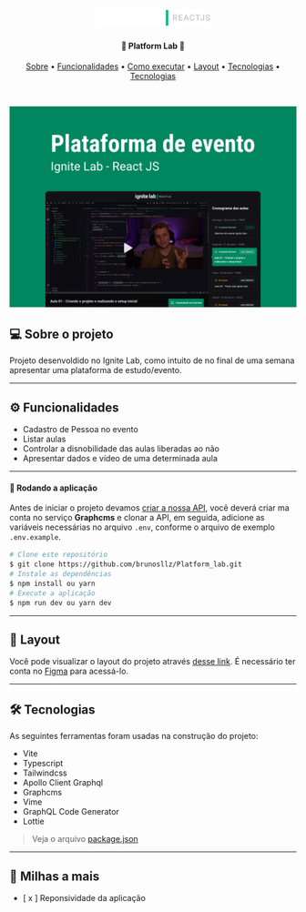 
<h1 align="center">
    <img alt="ignite-lab-react" title="#ignite-lab-react" src="https://raw.githubusercontent.com/BrunoSaibert/ignite-lab-react/main/src/assets/icon.png" width="200px" />
</h1>

<h4 align="center">
	🚧 Platform Lab 🚧
</h4>

<p align="center">
  <a href="#--sobre-o-projeto">Sobre</a> •
  <a href="#-%EF%B8%8F-funcionalidades">Funcionalidades</a> •
  <a href="#--como-executar-o-projeto">Como executar</a> •
  <a href="#--layout">Layout</a> •
  <a href="#--tecnologias">Tecnologias</a> •
  <a href="#--milhas-a-mais">Tecnologias</a> 
</p>

<br/>

![](https://github.com/brunosllz/Platform_lab/blob/main/.github/cover.png)

## [](https://github.com/brunosllz/Platform_lab#--sobre-o-projeto) 💻 Sobre o projeto

Projeto desenvoldido no Ignite Lab, como intuito de no final de uma semana apresentar uma plataforma de estudo/evento.

---

## [](https://github.com/brunosllz/Platform_lab#-%EF%B8%8F-funcionalidades) ⚙️ Funcionalidades

- Cadastro de Pessoa no evento
- Listar aulas
- Controlar a disnobilidade das aulas liberadas ao não
- Apresentar dados e vídeo de uma determinada aula

---

#### 🧭 Rodando a aplicação

Antes de iniciar o projeto devamos [criar a nossa API](https://rseat.in/lab-graphcms), você deverá criar ma conta no serviço **Graphcms** e clonar a API, em seguida, adicione as variáveis necessárias no arquivo `.env`, conforme o arquivo de exemplo `.env.example`.

```bash
# Clone este repositório
$ git clone https://github.com/brunosllz/Platform_lab.git
# Instale as dependências
$ npm install ou yarn
# Execute a aplicação
$ npm run dev ou yarn dev

```

---

## [](https://github.com/brunosllz/Platform_lab#--layout) 🔖 Layout

Você pode visualizar o layout do projeto através [desse link](<https://www.figma.com/file/dNqlXm7FOBwQf14J5iXZ6l/Plataforma-de-evento---Ignite-Lab-(Community)?node-id=38%3A930>). É necessário ter conta no [Figma](http://figma.com/) para acessá-lo.

---

## [](https://github.com/brunosllz/Platform_lab#--tecnologias) 🛠 Tecnologias

As seguintes ferramentas foram usadas na construção do projeto:

- Vite
- Typescript
- Tailwindcss
- Apollo Client Graphql
- Graphcms
- Vime
- GraphQL Code Generator
- Lottie

> Veja o arquivo [package.json](https://github.com/brunosllz/Platform_lab/blob/main/package.json)
---

## [](https://github.com/brunosllz/Platform_lab#--milhas-a-mais) 🚀 Milhas a mais 

- [ x ] Reponsividade da aplicação

